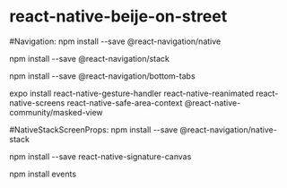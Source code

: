 # react-native-beije-on-street

<!-- Navigation npm -->
#Navigation:
npm install --save @react-navigation/native

npm install --save @react-navigation/stack

npm install --save @react-navigation/bottom-tabs

expo install react-native-gesture-handler react-native-reanimated react-native-screens react-native-safe-area-context @react-native-community/masked-view

<!-- Typescript Navigation npm -->
#NativeStackScreenProps:
npm install --save @react-navigation/native-stack

<!-- Signature Canvas -->
npm install --save react-native-signature-canvas

<!-- EVENT -->
npm install events